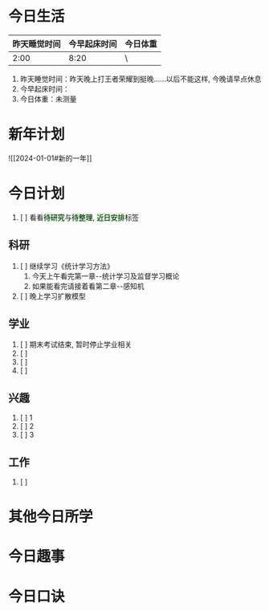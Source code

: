 
# 今日生活

| 昨天睡觉时间 | 今早起床时间 | 今日体重 |
| ------------ | ------------ | -------- |
| 2:00         | 8:20         | \         |

1. 昨天睡觉时间：昨天晚上打王者荣耀到挺晚……以后不能这样, 今晚请早点休息
2. 今早起床时间：
3. 今日体重：未测量

# 新年计划

![[2024-01-01#新的一年]]

# 今日计划

1. [ ] 看看<mark style="background: #BBFABBA6;">待研究</mark>与<mark style="background: #BBFABBA6;">待整理</mark>,  <mark style="background: #BBFABBA6;">近日安排</mark>标签

## 科研

1. [ ] 继续学习《统计学习方法》
	1. 今天上午看完第一章--统计学习及监督学习概论
	2. 如果能看完请接着看第二章--感知机
2. [ ] 晚上学习扩散模型

## 学业

1. [ ] 期末考试结束, 暂时停止学业相关
2. [ ] 
3. [ ] 
4. [ ] 

## 兴趣

1. [ ] 1
2. [ ] 2
3. [ ] 3 


## 工作

1. [ ] 

# 其他今日所学



# 今日趣事



# 今日口诀


